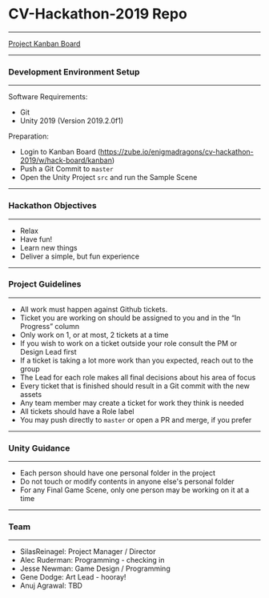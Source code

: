# CV-Hackathon-2019 Repo

----

[Project Kanban Board](https://zube.io/enigmadragons/cv-hackathon-2019/w/hack-board/kanban)


----

### Development Environment Setup

----

Software Requirements:
- Git
- Unity 2019 (Version 2019.2.0f1)

Preparation:
- Login to Kanban Board (https://zube.io/enigmadragons/cv-hackathon-2019/w/hack-board/kanban)
- Push a Git Commit to `master`
- Open the Unity Project `src` and run the Sample Scene

----

### Hackathon Objectives

----

- Relax
- Have fun!
- Learn new things
- Deliver a simple, but fun experience

----

### Project Guidelines

----

- All work must happen against Github tickets.
- Ticket you are working on should be assigned to you and in the “In Progress” column
- Only work on 1, or at most, 2 tickets at a time
- If you wish to work on a ticket outside your role consult the PM or Design Lead first
- If a ticket is taking a lot more work than you expected, reach out to the group
- The Lead for each role makes all final decisions about his area of focus
- Every ticket that is finished should result in a Git commit with the new assets
- Any team member may create a ticket for work they think is needed
- All tickets should have a Role label
- You may push directly to `master` or open a PR and merge, if you prefer

----

### Unity Guidance

----

- Each person should have one personal folder in the project
- Do not touch or modify contents in anyone else's personal folder
- For any Final Game Scene, only one person may be working on it at a time

----

### Team

----

- SilasReinagel: Project Manager / Director
- Alec Ruderman: Programming - checking in
- Jesse Newman: Game Design / Programming
- Gene Dodge: Art Lead - hooray!
- Anuj Agrawal: TBD
